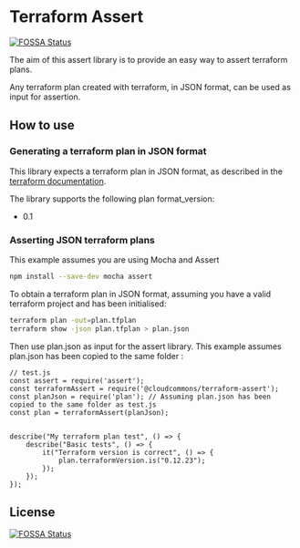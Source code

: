 # Terraform Assert
[![FOSSA Status](https://app.fossa.io/api/projects/git%2Bgithub.com%2Fcloudcommons%2Fterraform-assert.svg?type=shield)](https://app.fossa.io/projects/git%2Bgithub.com%2Fcloudcommons%2Fterraform-assert?ref=badge_shield)


The aim of this assert library is to provide an easy way to assert terraform plans.

Any terraform plan created with terraform, in JSON format, can be used as input for assertion.

## How to use

### Generating a terraform plan in JSON format

This library expects a terraform plan in JSON format, as described in the [terraform documentation](https://www.terraform.io/docs/internals/json-format.html).

The library supports the following plan format_version:

* 0.1

### Asserting JSON terraform plans

This example assumes you are using Mocha and Assert

```bash
npm install --save-dev mocha assert
```

To obtain a terraform plan in JSON format, assuming you have a valid terraform project and has been initialised:

```bash
terraform plan -out=plan.tfplan
terraform show -json plan.tfplan > plan.json
```

Then use plan.json as input for the assert library. This example assumes plan.json has been copied to the same folder :

```node
// test.js
const assert = require('assert');
const terraformAssert = require('@cloudcommons/terraform-assert');
const planJson = require('plan'); // Assuming plan.json has been copied to the same folder as test.js
const plan = terraformAssert(planJson);


describe("My terraform plan test", () => {
    describe("Basic tests", () => {
        it("Terraform version is correct", () => {
            plan.terraformVersion.is("0.12.23");
        });
    });
});

```


## License
[![FOSSA Status](https://app.fossa.io/api/projects/git%2Bgithub.com%2Fcloudcommons%2Fterraform-assert.svg?type=large)](https://app.fossa.io/projects/git%2Bgithub.com%2Fcloudcommons%2Fterraform-assert?ref=badge_large)